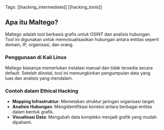 Tags: [[hacking_intermediate]] [[hacking_tools]]

## Apa itu Maltego?

Maltego adalah tool berbasis grafis untuk OSINT dan analisis hubungan. Tool ini digunakan untuk memvisualisasikan hubungan antara entitas seperti domain, IP, organisasi, dan orang.

### Penggunaan di Kali Linux

Maltego biasanya memerlukan instalasi manual dan tidak tersedia secara default. Setelah diinstal, tool ini memungkinkan pengumpulan data yang luas dan analisis yang mendalam.

### Contoh dalam Ethical Hacking

- **Mapping Infrastruktur**: Memetakan struktur jaringan organisasi target.
- **Analisis Hubungan**: Mengidentifikasi koneksi antara berbagai entitas dalam bentuk grafik.
- **Visualisasi Data**: Mengubah data kompleks menjadi grafik yang mudah dipahami.